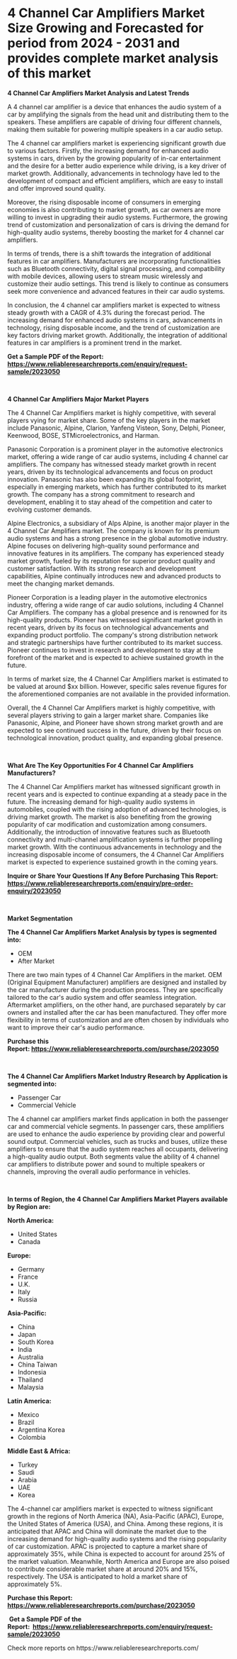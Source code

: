<p><h1>4 Channel Car Amplifiers Market Size Growing and Forecasted for period from 2024 - 2031 and provides complete market analysis of this market</h1></p><p><strong>4 Channel Car Amplifiers Market Analysis and Latest Trends</strong></p>
<p><p>A 4 channel car amplifier is a device that enhances the audio system of a car by amplifying the signals from the head unit and distributing them to the speakers. These amplifiers are capable of driving four different channels, making them suitable for powering multiple speakers in a car audio setup.</p><p>The 4 channel car amplifiers market is experiencing significant growth due to various factors. Firstly, the increasing demand for enhanced audio systems in cars, driven by the growing popularity of in-car entertainment and the desire for a better audio experience while driving, is a key driver of market growth. Additionally, advancements in technology have led to the development of compact and efficient amplifiers, which are easy to install and offer improved sound quality.</p><p>Moreover, the rising disposable income of consumers in emerging economies is also contributing to market growth, as car owners are more willing to invest in upgrading their audio systems. Furthermore, the growing trend of customization and personalization of cars is driving the demand for high-quality audio systems, thereby boosting the market for 4 channel car amplifiers.</p><p>In terms of trends, there is a shift towards the integration of additional features in car amplifiers. Manufacturers are incorporating functionalities such as Bluetooth connectivity, digital signal processing, and compatibility with mobile devices, allowing users to stream music wirelessly and customize their audio settings. This trend is likely to continue as consumers seek more convenience and advanced features in their car audio systems.</p><p>In conclusion, the 4 channel car amplifiers market is expected to witness steady growth with a CAGR of 4.3% during the forecast period. The increasing demand for enhanced audio systems in cars, advancements in technology, rising disposable income, and the trend of customization are key factors driving market growth. Additionally, the integration of additional features in car amplifiers is a prominent trend in the market.</p></p>
<p><strong>Get a Sample PDF of the Report:&nbsp; <a href="https://www.reliableresearchreports.com/enquiry/request-sample/2023050">https://www.reliableresearchreports.com/enquiry/request-sample/2023050</a></strong></p>
<p>&nbsp;</p>
<p><strong>4 Channel Car Amplifiers Major Market Players</strong></p>
<p><p>The 4 Channel Car Amplifiers market is highly competitive, with several players vying for market share. Some of the key players in the market include Panasonic, Alpine, Clarion, Yanfeng Visteon, Sony, Delphi, Pioneer, Keenwood, BOSE, STMicroelectronics, and Harman.</p><p>Panasonic Corporation is a prominent player in the automotive electronics market, offering a wide range of car audio systems, including 4 channel car amplifiers. The company has witnessed steady market growth in recent years, driven by its technological advancements and focus on product innovation. Panasonic has also been expanding its global footprint, especially in emerging markets, which has further contributed to its market growth. The company has a strong commitment to research and development, enabling it to stay ahead of the competition and cater to evolving customer demands.</p><p>Alpine Electronics, a subsidiary of Alps Alpine, is another major player in the 4 Channel Car Amplifiers market. The company is known for its premium audio systems and has a strong presence in the global automotive industry. Alpine focuses on delivering high-quality sound performance and innovative features in its amplifiers. The company has experienced steady market growth, fueled by its reputation for superior product quality and customer satisfaction. With its strong research and development capabilities, Alpine continually introduces new and advanced products to meet the changing market demands.</p><p>Pioneer Corporation is a leading player in the automotive electronics industry, offering a wide range of car audio solutions, including 4 Channel Car Amplifiers. The company has a global presence and is renowned for its high-quality products. Pioneer has witnessed significant market growth in recent years, driven by its focus on technological advancements and expanding product portfolio. The company's strong distribution network and strategic partnerships have further contributed to its market success. Pioneer continues to invest in research and development to stay at the forefront of the market and is expected to achieve sustained growth in the future.</p><p>In terms of market size, the 4 Channel Car Amplifiers market is estimated to be valued at around $xx billion. However, specific sales revenue figures for the aforementioned companies are not available in the provided information.</p><p>Overall, the 4 Channel Car Amplifiers market is highly competitive, with several players striving to gain a larger market share. Companies like Panasonic, Alpine, and Pioneer have shown strong market growth and are expected to see continued success in the future, driven by their focus on technological innovation, product quality, and expanding global presence.</p></p>
<p>&nbsp;</p>
<p><strong>What Are The Key Opportunities For 4 Channel Car Amplifiers Manufacturers?</strong></p>
<p><p>The 4 Channel Car Amplifiers market has witnessed significant growth in recent years and is expected to continue expanding at a steady pace in the future. The increasing demand for high-quality audio systems in automobiles, coupled with the rising adoption of advanced technologies, is driving market growth. The market is also benefiting from the growing popularity of car modification and customization among consumers. Additionally, the introduction of innovative features such as Bluetooth connectivity and multi-channel amplification systems is further propelling market growth. With the continuous advancements in technology and the increasing disposable income of consumers, the 4 Channel Car Amplifiers market is expected to experience sustained growth in the coming years.</p></p>
<p><strong>Inquire or Share Your Questions If Any Before Purchasing This Report: <a href="https://www.reliableresearchreports.com/enquiry/pre-order-enquiry/2023050">https://www.reliableresearchreports.com/enquiry/pre-order-enquiry/2023050</a></strong></p>
<p>&nbsp;</p>
<p><strong>Market Segmentation</strong></p>
<p><strong>The 4 Channel Car Amplifiers Market Analysis by types is segmented into:</strong></p>
<p><ul><li>OEM</li><li>After Market</li></ul></p>
<p><p>There are two main types of 4 Channel Car Amplifiers in the market. OEM (Original Equipment Manufacturer) amplifiers are designed and installed by the car manufacturer during the production process. They are specifically tailored to the car's audio system and offer seamless integration. Aftermarket amplifiers, on the other hand, are purchased separately by car owners and installed after the car has been manufactured. They offer more flexibility in terms of customization and are often chosen by individuals who want to improve their car's audio performance.</p></p>
<p><strong>Purchase this Report:&nbsp;<a href="https://www.reliableresearchreports.com/purchase/2023050">https://www.reliableresearchreports.com/purchase/2023050</a></strong></p>
<p>&nbsp;</p>
<p><strong>The 4 Channel Car Amplifiers Market Industry Research by Application is segmented into:</strong></p>
<p><ul><li>Passenger Car</li><li>Commercial Vehicle</li></ul></p>
<p><p>The 4 channel car amplifiers market finds application in both the passenger car and commercial vehicle segments. In passenger cars, these amplifiers are used to enhance the audio experience by providing clear and powerful sound output. Commercial vehicles, such as trucks and buses, utilize these amplifiers to ensure that the audio system reaches all occupants, delivering a high-quality audio output. Both segments value the ability of 4 channel car amplifiers to distribute power and sound to multiple speakers or channels, improving the overall audio performance in vehicles.</p></p>
<p>&nbsp;</p>
<p><strong>In terms of Region, the 4 Channel Car Amplifiers Market Players available by Region are:</strong></p>
<p>
    <p> <strong> North America: </strong>
        <ul>
            <li>United States</li>
            <li>Canada</li>
        </ul>
        </p> 
    <p> <strong> Europe: </strong>
        <ul>
            <li>Germany</li>
            <li>France</li>
            <li>U.K.</li>
            <li>Italy</li>
            <li>Russia</li>
        </ul>
        </p> 
    <p> <strong> Asia-Pacific: </strong>
        <ul>
            <li>China</li>
            <li>Japan</li>
            <li>South Korea</li>
            <li>India</li>
            <li>Australia</li>
            <li>China Taiwan</li>
            <li>Indonesia</li>
            <li>Thailand</li>
            <li>Malaysia</li>
        </ul>
        </p> 
    <p> <strong> Latin America: </strong>
        <ul>
            <li>Mexico</li>
            <li>Brazil</li>
            <li>Argentina Korea</li>
            <li>Colombia</li>
        </ul>
        </p> 
    <p> <strong> Middle East & Africa: </strong>
        <ul>
            <li>Turkey</li>
            <li>Saudi</li>
            <li>Arabia</li>
            <li>UAE</li>
            <li>Korea</li>
        </ul>
    </p>
    </p>
<p><p>The 4-channel car amplifiers market is expected to witness significant growth in the regions of North America (NA), Asia-Pacific (APAC), Europe, the United States of America (USA), and China. Among these regions, it is anticipated that APAC and China will dominate the market due to the increasing demand for high-quality audio systems and the rising popularity of car customization. APAC is projected to capture a market share of approximately 35%, while China is expected to account for around 25% of the market valuation. Meanwhile, North America and Europe are also poised to contribute considerable market share at around 20% and 15%, respectively. The USA is anticipated to hold a market share of approximately 5%.</p></p>
<p><strong>Purchase this Report: <a href="https://www.reliableresearchreports.com/purchase/2023050">https://www.reliableresearchreports.com/purchase/2023050</a></strong></p>
<p>&nbsp;<strong>Get a Sample PDF of the Report:&nbsp;&nbsp;<a href="https://www.reliableresearchreports.com/enquiry/request-sample/2023050">https://www.reliableresearchreports.com/enquiry/request-sample/2023050</a></strong></p>
<p><strong></strong></p>
<p>Check more reports on https://www.reliableresearchreports.com/</p>